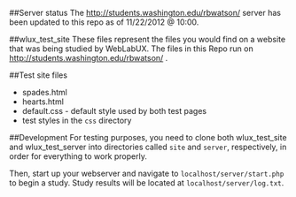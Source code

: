 ##Server status
The http://students.washington.edu/rbwatson/ server has been updated to this repo as  of 11/22/2012 @ 10:00.

##wlux_test_site
These files represent the files you would find on a website that was being studied by WebLabUX. The files in this Repo run on http://students.washington.edu/rbwatson/ .

##Test site files
* spades.html
* hearts.html
* default.css - default style used by both test pages
* test styles in the `css` directory

##Development
For testing purposes, you need to clone both wlux_test_site and
wlux_test_server into directories called `site` and `server`, respectively,
in order for everything to work properly.

Then, start up your webserver and navigate to `localhost/server/start.php` to
begin a study. Study results will be located at `localhost/server/log.txt`.



